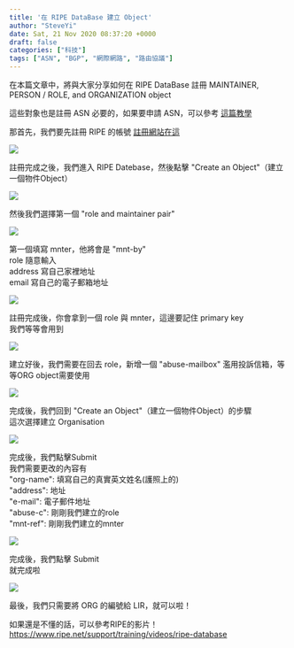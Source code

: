 ```yaml
---
title: '在 RIPE DataBase 建立 Object'
author: "SteveYi"
date: Sat, 21 Nov 2020 08:37:20 +0000
draft: false
categories: ["科技"]
tags: ["ASN", "BGP", "網際網路", "路由協議"]
---
```


在本篇文章中，將與大家分享如何在 RIPE DataBase 註冊 MAINTAINER, PERSON / ROLE, and ORGANIZATION object

這些對象也是註冊 ASN 必要的，如果要申請 ASN，可以參考 [這篇教學](https://blog.steveyi.net/get-asn-from-ripe/)

那首先，我們要先註冊 RIPE 的帳號 [註冊網站在這](https://access.ripe.net/registration)

![](https://static-a1.steveyi.net/media/blog/2020112108155764.png)

註冊完成之後，我們進入 RIPE Datebase，然後點擊 "Create an Object"（建立一個物件Object）

![](https://static-a1.steveyi.net/media/blog/2020112108175021.png)

然後我們選擇第一個 "role and maintainer pair"

![](https://static-a1.steveyi.net/media/blog/2020112108190258.png)

第一個填寫 mnter，他將會是 "mnt-by"  
role 隨意輸入  
address 寫自己家裡地址  
email 寫自己的電子郵箱地址

![](https://static-a1.steveyi.net/media/blog/2020112108210139.png)

註冊完成後，你會拿到一個 role 與 mnter，這邊要記住 primary key  
我們等等會用到

![](https://static-a1.steveyi.net/media/blog/2020112108240373.png)

建立好後，我們需要在回去 role，新增一個 "abuse-mailbox" 濫用投訴信箱，等等ORG object需要使用

![](https://static-a1.steveyi.net/media/blog/2020112108270350.png)

完成後，我們回到 "Create an Object"（建立一個物件Object）的步驟  
這次選擇建立 Organisation

![](https://static-a1.steveyi.net/media/blog/2020112108273384.png)

完成後，我們點擊Submit  
我們需要更改的內容有  
"org-name": 填寫自己的真實英文姓名(護照上的)  
"address": 地址  
"e-mail": 電子郵件地址  
"abuse-c": 剛剛我們建立的role  
"mnt-ref": 剛剛我們建立的mnter

![](https://static-a1.steveyi.net/media/blog/2020112108330053.png)

完成後，我們點擊 Submit  
就完成啦

![](https://static-a1.steveyi.net/media/blog/2020112108331094.png)

最後，我們只需要將 ORG 的編號給 LIR，就可以啦！

如果還是不懂的話，可以參考RIPE的影片！https://www.ripe.net/support/training/videos/ripe-database

